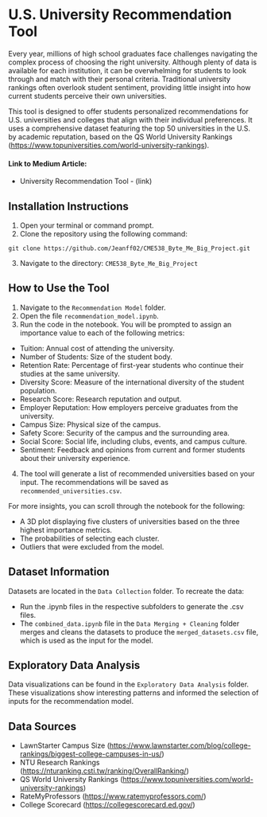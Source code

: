 # U.S. University Recommendation Tool
Every year, millions of high school graduates face challenges navigating the complex process of choosing the right university. Although plenty of data is available for each institution, it can be overwhelming for students to look through and match with their personal criteria. Traditional university rankings often overlook student sentiment, providing little insight into how current students perceive their own universities.

This tool is designed to offer students personalized recommendations for U.S. universities and colleges that align with their individual preferences. It uses a comprehensive dataset featuring the top 50 universities in the U.S. by academic reputation, based on the QS World University Rankings (https://www.topuniversities.com/world-university-rankings).

#### Link to Medium Article:
- University Recommendation Tool - (link)

## Installation Instructions
1. Open your terminal or command prompt.
2. Clone the repository using the following command:
```
git clone https://github.com/Jeanff02/CME538_Byte_Me_Big_Project.git
```
3. Navigate to the directory: `CME538_Byte_Me_Big_Project`

## How to Use the Tool

1. Navigate to the `Recommendation Model` folder.
2. Open the file `recommendation_model.ipynb`.
3. Run the code in the notebook. You will be prompted to assign an importance value to each of the following metrics:
- Tuition: Annual cost of attending the university.
- Number of Students: Size of the student body.
- Retention Rate: Percentage of first-year students who continue their studies at the same university.
- Diversity Score: Measure of the international diversity of the student population.
- Research Score: Research reputation and output.
- Employer Reputation: How employers perceive graduates from the university.
- Campus Size: Physical size of the campus.
- Safety Score: Security of the campus and the surrounding area.
- Social Score: Social life, including clubs, events, and campus culture.
- Sentiment: Feedback and opinions from current and former students about their university experience.
4. The tool will generate a list of recommended universities based on your input. The recommendations will be saved as `recommended_universities.csv`.

For more insights, you can scroll through the notebook for the following:
- A 3D plot displaying five clusters of universities based on the three highest importance metrics.
- The probabilities of selecting each cluster.
- Outliers that were excluded from the model.

## Dataset Information
Datasets are located in the `Data Collection` folder.
To recreate the data:
- Run the .ipynb files in the respective subfolders to generate the .csv files.
- The `combined_data.ipynb` file in the `Data Merging + Cleaning` folder merges and cleans the datasets to produce the `merged_datasets.csv` file, which is used as the input for the model.

## Exploratory Data Analysis
Data visualizations can be found in the `Exploratory Data Analysis` folder. These visualizations show interesting patterns and informed the selection of inputs for the recommendation model.

## Data Sources
- LawnStarter Campus Size (https://www.lawnstarter.com/blog/college-rankings/biggest-college-campuses-in-us/)
- NTU Research Rankings (https://nturanking.csti.tw/ranking/OverallRanking/)
- QS World University Rankings (https://www.topuniversities.com/world-university-rankings)
- RateMyProfessors (https://www.ratemyprofessors.com/)
- College Scorecard (https://collegescorecard.ed.gov/)
